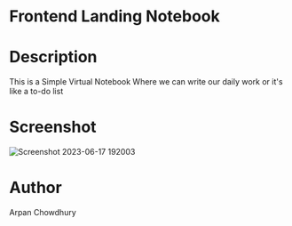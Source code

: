 # Frontend Landing Notebook

# Description
This is a Simple Virtual Notebook Where we can write our daily work or it's like a to-do list

# Screenshot
![Screenshot 2023-06-17 192003](https://github.com/apu52/FrontendWebsite/assets/114172928/63f77e30-055a-47c7-8b30-252585eb417c)

# Author

Arpan Chowdhury
